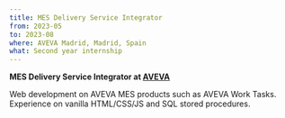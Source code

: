 ```yaml
---
title: MES Delivery Service Integrator
from: 2023-05
to: 2023-08
where: AVEVA Madrid, Madrid, Spain
what: Second year internship
---
```


**MES Delivery Service Integrator at [AVEVA](https://aveva.com)**

Web development on AVEVA MES products such as AVEVA Work Tasks. Experience on vanilla HTML/CSS/JS and SQL stored procedures.
